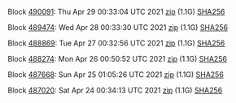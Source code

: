 Block [490091](https://testnet-insight.dashevo.org/insight/block/0000008b65456bb70531e61a41c22a4d05d86f63cd89a1a8c74135769edf50f2): Thu Apr 29 00:33:04 UTC 2021 [zip](https://dash-bootstrap.ams3.digitaloceanspaces.com/testnet/2021-04-29/bootstrap.dat.zip) (1.1G) [SHA256](https://dash-bootstrap.ams3.digitaloceanspaces.com/testnet/2021-04-29/sha256.txt)

Block [489474](https://testnet-insight.dashevo.org/insight/block/000000655d4028382870e6a1495115e9f6eadc29615c930c015e42b7a40d8658): Wed Apr 28 00:33:30 UTC 2021 [zip](https://dash-bootstrap.ams3.digitaloceanspaces.com/testnet/2021-04-28/bootstrap.dat.zip) (1.1G) [SHA256](https://dash-bootstrap.ams3.digitaloceanspaces.com/testnet/2021-04-28/sha256.txt)

Block [488869](https://testnet-insight.dashevo.org/insight/block/0000015620100eed396f53b05a32b323e15fb148ede6f19040b627f09b88a2d7): Tue Apr 27 00:32:56 UTC 2021 [zip](https://dash-bootstrap.ams3.digitaloceanspaces.com/testnet/2021-04-27/bootstrap.dat.zip) (1.1G) [SHA256](https://dash-bootstrap.ams3.digitaloceanspaces.com/testnet/2021-04-27/sha256.txt)

Block [488274](https://testnet-insight.dashevo.org/insight/block/0000000b82d1aaa2e0e03b359eba5114f86150f95bc4ec38b3bc3b28944ea221): Mon Apr 26 00:50:52 UTC 2021 [zip](https://dash-bootstrap.ams3.digitaloceanspaces.com/testnet/2021-04-26/bootstrap.dat.zip) (1.1G) [SHA256](https://dash-bootstrap.ams3.digitaloceanspaces.com/testnet/2021-04-26/sha256.txt)

Block [487668](https://testnet-insight.dashevo.org/insight/block/00000195712344566e87843a6930a930d955a60b30462850d878adaeea449647): Sun Apr 25 01:05:26 UTC 2021 [zip](https://dash-bootstrap.ams3.digitaloceanspaces.com/testnet/2021-04-25/bootstrap.dat.zip) (1.1G) [SHA256](https://dash-bootstrap.ams3.digitaloceanspaces.com/testnet/2021-04-25/sha256.txt)

Block [487020](https://testnet-insight.dashevo.org/insight/block/000001d94b3b7f6e14608f04404ebd492872bfb9b657dde459fab11f12b6c9ec): Sat Apr 24 00:34:13 UTC 2021 [zip](https://dash-bootstrap.ams3.digitaloceanspaces.com/testnet/2021-04-24/bootstrap.dat.zip) (1.1G) [SHA256](https://dash-bootstrap.ams3.digitaloceanspaces.com/testnet/2021-04-24/sha256.txt)

